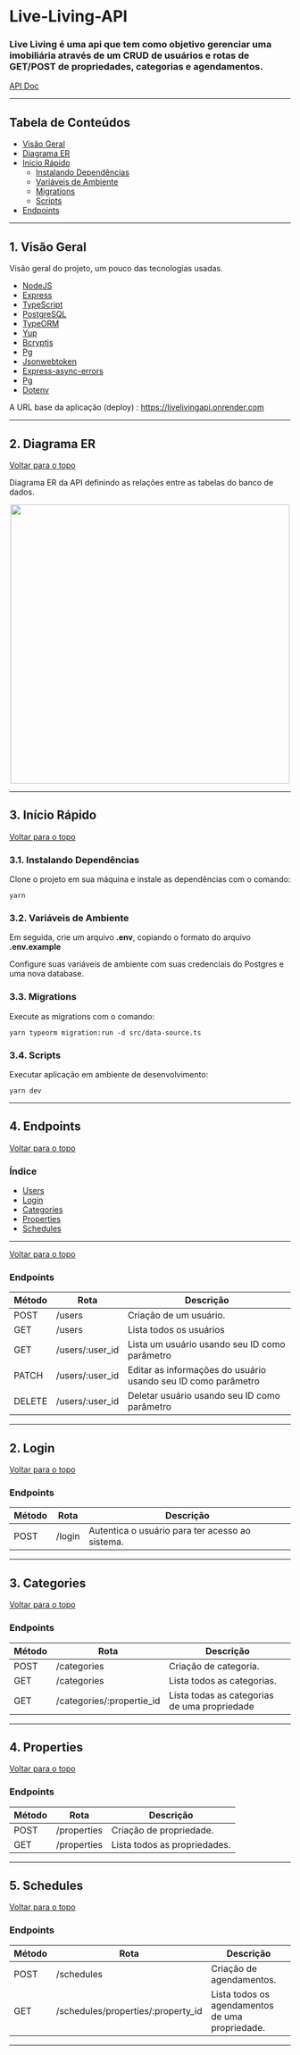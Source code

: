 # Live-Living-API

### Live Living é uma api que tem como objetivo gerenciar uma imobiliária através de um CRUD de usuários e rotas de GET/POST de propriedades, categorias e agendamentos.
[API Doc](https://live-living-api-doc.vercel.app/)

---

## Tabela de Conteúdos

- [Visão Geral](#1-visão-geral)
- [Diagrama ER](#2-diagrama-er)
- [Início Rápido](#3-início-rápido)
    - [Instalando Dependências](#31-instalando-dependências)
    - [Variáveis de Ambiente](#32-variáveis-de-ambiente)
    - [Migrations](#33-migrations)
    - [Scripts](#34-scripts)
- [Endpoints](#4-endpoints)

---

## 1. Visão Geral

Visão geral do projeto, um pouco das tecnologias usadas.

- [NodeJS](https://nodejs.org/en/)
- [Express](https://expressjs.com/pt-br/)
- [TypeScript](https://www.typescriptlang.org/)
- [PostgreSQL](https://www.postgresql.org/)
- [TypeORM](https://typeorm.io/)
- [Yup](https://www.npmjs.com/package/yup)
- [Bcryptjs](https://www.npmjs.com/package/bcrypt)
- [Pg](https://www.npmjs.com/package/pg)
- [Jsonwebtoken](https://www.npmjs.com/package/jsonwebtoken)
- [Express-async-errors](https://www.npmjs.com/package/express-async-errors)
- [Pg](https://www.npmjs.com/package/pg)
- [Dotenv](https://www.npmjs.com/package/dotenv)

A URL base da aplicação (deploy) : https://livelivingapi.onrender.com

---

## 2. Diagrama ER
[ Voltar para o topo ](#tabela-de-conteúdos)

Diagrama ER da API definindo as relações entre as tabelas do banco de dados.

<p align="center">
   <img src="https://user-images.githubusercontent.com/106447484/221994078-85f5e377-7b15-4cea-9759-90e220041cc5.png"  width="500" height="500"/>
</p>

---

## 3. Início Rápido
[ Voltar para o topo ](#tabela-de-conteúdos)


### 3.1. Instalando Dependências

Clone o projeto em sua máquina e instale as dependências com o comando:

```shell
yarn
```

### 3.2. Variáveis de Ambiente

Em seguida, crie um arquivo **.env**, copiando o formato do arquivo **.env.example**

Configure suas variáveis de ambiente com suas credenciais do Postgres e uma nova database.

### 3.3. Migrations

Execute as migrations com o comando:

```
yarn typeorm migration:run -d src/data-source.ts
```

### 3.4. Scripts

Executar aplicação em ambiente de desenvolvimento:

```
yarn dev
```
---

## 4. Endpoints

[ Voltar para o topo ](#tabela-de-conteúdos)

### Índice

- [Users](#1-Users)
- [Login](#2-Login)
- [Categories](#3-Answers)
- [Properties](#4-Questions)
- [Schedules](#5-Schedules)

---

[ Voltar para o topo ](#tabela-de-conteúdos)

### Endpoints

| Método   | Rota       | Descrição                               |
|----------|------------|-----------------------------------------|
| POST     | /users     | Criação de um usuário.                  |
| GET      | /users     | Lista todos os usuários                 |
| GET      | /users/:user_id     | Lista um usuário usando seu ID como parâmetro |
| PATCH    | /users/:user_id     | Editar as informações do usuário usando seu ID como parâmetro   |
| DELETE    | /users/:user_id     | Deletar usuário usando seu ID como parâmetro   

---

## 2. **Login**
[ Voltar para o topo ](#tabela-de-conteúdos)

### Endpoints

| Método   | Rota       | Descrição                               |
|----------|------------|-----------------------------------------|
| POST     | /login     | Autentica o usuário para ter acesso ao sistema.       |

---

## 3. **Categories**
[ Voltar para o topo ](#tabela-de-conteúdos)

### Endpoints

| Método   | Rota       | Descrição                               |
|----------|------------|-----------------------------------------|
| POST     | /categories     | Criação de categoria.                  |
| GET      | /categories     | Lista todos as categorias.                 |
| GET    | /categories/:propertie_id     | Lista todas as categorias de uma propriedade |

---

## 4. **Properties**
[ Voltar para o topo ](#tabela-de-conteúdos)

### Endpoints

| Método   | Rota       | Descrição                               |
|----------|------------|-----------------------------------------|
| POST     | /properties     | Criação de propriedade.                  |
| GET      | /properties     | Lista todos as propriedades.                 |

---

## 5. **Schedules**
[ Voltar para o topo ](#tabela-de-conteúdos)

### Endpoints

| Método   | Rota       | Descrição                               |
|----------|------------|-----------------------------------------|
| POST     | /schedules     | Criação de agendamentos.                  |
| GET      | /schedules/properties/:property_id   | Lista todos os agendamentos de uma propriedade.                 |

---



